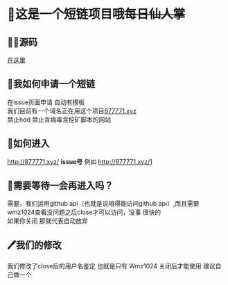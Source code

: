 # 🌵这是一个短链项目哦~~每日仙人掌~~
## 🧑‍💻源码
[在这里](https://github.com/nelsontky/gh-pages-url-shortener)
## 💁我如何申请一个短链
在issue页面申请 自动有模板  
我们目前有一个域名正在用这个项目[877771.xyz](https://877771.xyz)  
禁止hdd 禁止含病毒含挖矿脚本的网站  
## 🎫如何进入
http://877771.xyz/ **issue号**
例如 http://877771.xyz/1
## 🫴需要等待一会再进入吗？
需要，我们运用github api（也就是说咱得能访问github api）,而且需要wmz1024查看没问题之后close才可以访问，没事 很快的  
如果你关闭 那就代表自动放弃

## 🖊我们的修改  
我们修改了close后的用户名鉴定 也就是只有 Wmz1024 关闭后才能使用 建议自己做一个

